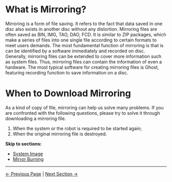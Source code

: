 # What is Mirroring?

Mirroring is a form of file saving. It refers to the fact that data saved in one disc also exists in another disc without any distortion. Mirroring files are often saved as BIN, IMG, TAO, DAO, FCD. It is similar to ZIP packages, which make a series of files into one single file according to certain formats to meet users demands. The most fundamental function of mirroring is that is can be identified by a software immediately and recorded on disc. Generally, mirroring files can be extended to cover more information such as system files. Thus, mirroring files can contain the information of even a hardware. The most typical software for creating mirroring files is Ghost, featuring recording function to save information on a disc.

# When to Download Mirroring

As a kind of copy of file, mirroring can help us solve many problems. If you are confronted with the following questions, please try to solve it through downloading a mirroring file.

1. When the system or the robot is required to be started again;
2. When the original mirroring file is destroyed.

**Skip to sections:**

- [System Image](8.4.1-System_Image.md)
- [Mirror Burning](8.4.2-Image_Burning.md)

---
[← Previous Page](../8.3-softwareSource.md) | [Next Section →](../8.5-PublicityMaterial.md)